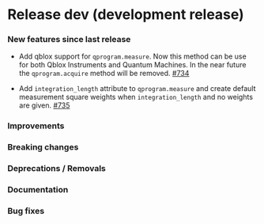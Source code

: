 # Release dev (development release)

### New features since last release

- Add qblox support for `qprogram.measure`. Now this method can be use for both Qblox Instruments
  and Quantum Machines. In the near future the `qprogram.acquire` method will be removed.
  [#734](https://github.com/qilimanjaro-tech/qililab/pull/734)

- Add `integration_length` attribute to `qprogram.measure` and create default measurement square weights
  when `integration_length` and no weights are given.
  [#735](https://github.com/qilimanjaro-tech/qililab/pull/735)

### Improvements

### Breaking changes

### Deprecations / Removals

### Documentation

### Bug fixes
